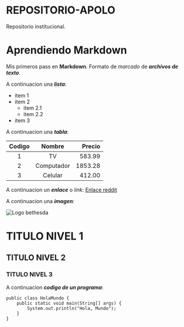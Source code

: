 # REPOSITORIO-APOLO
Repositorio institucional.
# Aprendiendo Markdown

Mis primeros pass en **Markdown**. Formato de *marcado* de ***archivos de texto***.

A continuacion una ___lista___:

* item 1
* item 2
    * item 2.1
    * item 2.2
* item 3 


A continuacion una ___tabla___:

| Codigo | Nombre | Precio |
| :-:       | :-:      | -: |
|   1    |  TV    | 583.99 |
| 2 | Computador | 1853.28 |
| 3 | Celular | 412.00 |

A continuacion un ___enlace___ o *link*:
[Enlace reddit](//www.reddit.com/)

A continuacion una ___imagen___:

![Logo bethesda](https://encrypted-tbn0.gstatic.com/images?q=tbn:ANd9GcQ8CTmVocjRfVmn8lMIkrqmS56ZeXJvQrEasA&s)

# TITULO NIVEL 1
## TITULO NIVEL 2
### TITULO NIVEL 3

A continuacion ***codigo de un programa***:

    public class HolaMundo {
        public static void main(String[] args) {
            System.out.println("Hola, Mundo");
        }
    }
